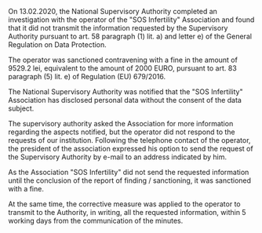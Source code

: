 On 13.02.2020, the National Supervisory Authority completed an investigation with the operator of the "SOS Infertility" Association and found that it did not transmit the information requested by the Supervisory Authority pursuant to art. 58 paragraph (1) lit. a) and letter e) of the General Regulation on Data Protection.

The operator was sanctioned contravening with a fine in the amount of 9529.2 lei, equivalent to the amount of 2000 EURO, pursuant to art. 83 paragraph (5) lit. e) of Regulation (EU) 679/2016.

The National Supervisory Authority was notified that the "SOS Infertility" Association has disclosed personal data without the consent of the data subject.

The supervisory authority asked the Association for more information regarding the aspects notified, but the operator did not respond to the requests of our institution. Following the telephone contact of the operator, the president of the association expressed his option to send the request of the Supervisory Authority by e-mail to an address indicated by him.

As the Association "SOS Infertility" did not send the requested information until the conclusion of the report of finding / sanctioning, it was sanctioned with a fine.

At the same time, the corrective measure was applied to the operator to transmit to the Authority, in writing, all the requested information, within 5 working days from the communication of the minutes.
